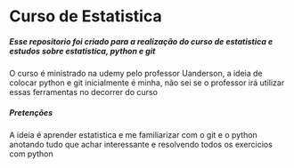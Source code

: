 # Curso de Estatistica

##### Esse repositorio foi criado para a realização do curso de estatistica e estudos sobre estatistica, python e git

O curso é ministrado na udemy pelo professor Uanderson, a ideia de colocar python e git inicialmente é minha, não sei se o professor irá utilizar essas ferramentas no decorrer do curso

##### Pretenções
A ideia é aprender estatistica e me familiarizar com o git e o python anotando tudo que achar interessante e resolvendo todos os exercicios com python

  

